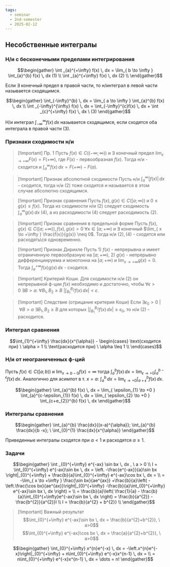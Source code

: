 ```yaml
---
tags:
  - seminar
  - 2nd-semester
  - 2025-02-12
---
```


## Несобственные интегралы

### Н/и с бесконечными пределами интегрирования

$$\begin{gather}
\int _{a}^{+\infty} f(x) \, dx  = \lim_{ b \to \infty } \int_{a}^{b} f(x) \, dx (1) \\
\int _{a}^{+\infty} f(x) \, dx (2) \\
\end{gather}$$

Если $\exists$ конечный предел в правой части, то н/интеграл в левой части называется сходящимся.

$$\begin{gather}
\int_{-\infty}^{b} \, dx = \lim_{ a \to \infty } \int_{a}^{b} f(x) \, dx  \\
\int _{-\infty}^{\infty} f(x) \, dx = \int_{-\infty}^{c}f(x) \, dx  + \int _{c}^{+\infty} f(x) \, dx \ (3)
\end{gather}$$

Н/и интеграл $\int _{-\infty}^{\infty}f(x) \, dx$ называется сходящимся, если сходятся оба интеграла в правой части $(3)$.

### Признаки сходимости н/и


> [!important] Пр. 1
> Пусть $f(x) \in C((-\infty; \infty))$ и $\exists$ конечный предел $\lim_{ x \to +\infty } F(x) = F(+\infty)$, где $F(x)$ - первообразная $f(x)$. Тогда н/и - сходится и $\int _{a}^{\infty} f(x) \, dx = F(+\infty) -F(a)$.

> [!important] Признак абсолютной сходимости
> Пусть н/и $\int_{a}^{\infty}|f(x)| \, dx$ - сходится, тогда н/и $(2)$ тоже сходится и называется в этом случае абсолютно сходящимся.

> [!important] Признак сравнения
> Пусть $f(x), g(x) \in C([a; \infty))$ и $0\leq g(x)\leq f(x)$. Тогда из сходимости н/и $(2)$ следует сходимость $\int_{a}^{\infty} g(x) \, dx \ (4)$, а из расходимости $(4)$ следует расходимость $(2)$.

> [!important] Признак сравнения в предельной форме
> Пусть $f(x), g(x) \in C([a; +\infty)), f(x), g(x) > 0 \ \forall x \in [a; +\infty)$ и $\exists$ конечный $\lim_{ x \to +\infty } \frac{f(x)}{g(x)} \neq 0$. Тогда н/и $(2), (4)$ - сходятся или расходять\ся одновременно.

> [!important] Признак Дирихле
> Пусть 1) $f(x)$ - непрерывна и имеет ограниченную первообразную на $[a; +\infty)$, 2) $g(x)$ - непрерывно дифференциируема и монотонна на $[a;+\infty)$ и $\lim_{ x \to +\infty } g(x) = 0$. Тогда $\int _{a}^{+\infty}f(x)g(x) \, dx$ - сходится.

> [!important] Критерий Коши.
> Для сходимости н/и $(2)$ он непрерывной ф-ции $f(x)$ необходимо и достаточно, чтобы $\forall \epsilon > 0 \ \exists B > a : \ \forall B_{1},B_{2}\geq B \ \left| \int_{B_{1}}^{B_{2}} f(x) \, dx \right| < \epsilon$.

> [!important] Следствие (отрицание критерия Коши)
> Если $\exists \epsilon_{0}>0 \ | \ \forall B > a \ \exists B_{1}, B_{2} \geq B$ для которых $\left| \int_{B_{1}}^{B_{2}} f(x) \, dx \right| \geq \epsilon_{0}$, то н/и $(2)$ - расходится.

### Интеграл сравнения

$$\int_{1}^{+\infty} \frac{dx}{x^{\alpha}} - \begin{cases}
\text{сходится при} \ \alpha > 1 \\
\text{расходится при} \ \alpha \leq 1 \\
\end{cases}$$

### Н/и от неограниченных ф-ций

Пусть $f(x) \in C([a;b))$ и $\lim_{ x \to b-0 } f(x) = \infty$ тогда $\int_{a}^{b} f(x) \, dx = \lim_{ \epsilon \to +0 } \int_{a}^{b-\epsilon} f(x) \, dx$. Аналогично для асимпот в т. $x = a$: $\int_{a}^{b} \, dx = \lim_{ \epsilon \to +0 } \int _{a+\epsilon}^{b} f(x)\, dx$.

$$\begin{gather}
\int_{a}^{b} f(x) \, dx = \lim_{ \epsilon_{1} \to +0 }  \int_{a}^{c-\epsilon_{1}} f(x) \, dx + \lim_{ \epsilon_{2} \to +0 } \int_{c+e_{2}}^{b} f(x) \, dx 
\end{gather}$$

### Интегралы сравнения

$$\begin{gather}
\int_{a}^{b} \frac{dx}{(x-a)^{\alpha}}; \int_{a}^{b} \frac{dx}{b -x}; \ \int_{0}^{1} \frac{dx}{x^{\alpha}}
\end{gather}$$

Приведенные интегралы сходятся при $\alpha< 1$ и расходятся $\alpha\geq 1$.

### Задачи

$$\begin{gather}
\int _{0}^{+\infty} e^{-ax} \sin bx \, dx , \ a > 0 \\
I = \int_{0}^{+\infty} e^{-ax}\sin bx \, dx = \left. -\frac{e^{-ax}}{a}\sin bx \right|_{0}^{+\infty} + \frac{b}{a}\int_{0}^{+\infty} e^{-ax}\cos bx \, dx = \\ = -\lim_{ x \to +\infty } \frac{\sin bx}{ae^{ax}} +\frac{b}{a}\left( -\left.\frac{\cos bx}{ae^{ax}}\right|_{0}^{+\infty}  -\frac{b}{a}\int_{0}^{+\infty} e^{-ax}\sin bx \, dx \right) = \\
= \frac{b}{a}\left( \frac{1}{a} - \frac{b}{a}\int_{0}^{+\infty}e^{-ax}\sin bx \, dx  \right) = \frac{b}{a^{2}} - \frac{b^{2}}{a^{2}}I \\
I = \frac{b}{a^{2} + b^{2}} \\
\end{gather}$$

> [!important] Важный результат
> $$\int_{0}^{+\infty} e^{-ax}\sin bx \, dx = \frac{b}{a^{2}+b^{2}}, \ a>0$$
> $$\int_{0}^{+\infty} e^{-ax}\cos bx \, dx = \frac{a}{a^{2}+b^{2}}, \ a>0$$

$$\begin{gather}
\int_{0}^{+\infty} x^{n}e^{-x} \, dx = -\left.x^{n}e^{-x}\right|_{0}^{+\infty} + n\int_{0}^{+\infty} e^{-x}x^{n-1} \, dx = \\
= n\int_{0}^{+\infty} e^{-x}x^{n-1} \, dx = \dots = n!
\end{gather}$$